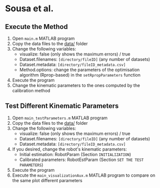 # Sousa et al.

## Execute the Method

1. Open `main.m` MATLAB program
2. Copy the data files to the [data/](https://github.com/sousarbarb/odometry-calibration/tree/main/data) folder
3. Change the following variables:
   - visualize: false (only shows the maximum errors) / true
   - Dataset.filenames: `[directory/fileID]` (any number of datasets)
   - Dataset.metadata: `[directory/fileID_metadata.csv]`
   - Method.options: change the parameters of the optimisation algorithm (Rprop-based) in the `setRpropParameters` function
4. Execute the program
5. Change the kinematic parameters to the ones computed by the calibration method

## Test Different Kinematic Parameters

1. Open `main_testParameters.m` MATLAB program
2. Copy the data files to the [data/](https://github.com/sousarbarb/odometry-calibration/tree/main/data) folder
3. Change the following variables:
   - visualize: false (only shows the maximum errors) / true
   - Dataset.filenames: `[directory/fileID]` (any number of datasets)
   - Dataset.metadata: `[directory/fileID_metadata.csv]`
4. If you desired, change the robot's kinematic parameters:
   - Initial estimation: RobotParam (Section `INITIALIZATION`)
   - Calibrated parameters: RobotEstParam (Section `SET THE TEST PARAMETERS`)
5. Execute the program
6. Execute the `main_visualizationAux.m` MATLAB program to compare on the same plot different parameters
